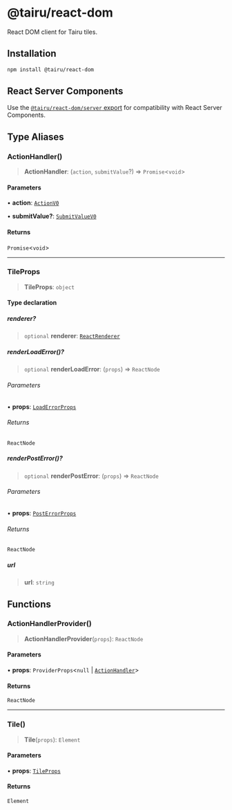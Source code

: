 # @tairu/react-dom

React DOM client for Tairu tiles.

## Installation

```sh
npm install @tairu/react-dom
```

## React Server Components

Use the [`@tairu/react-dom/server` export](server/index.md) for compatibility with React Server Components.

## Type Aliases

### ActionHandler()

> **ActionHandler**: (`action`, `submitValue`?) => `Promise`\<`void`\>

#### Parameters

• **action**: [`ActionV0`](../../protocol/index.md#actionv0)

• **submitValue?**: [`SubmitValueV0`](../../protocol/index.md#submitvaluev0)

#### Returns

`Promise`\<`void`\>

***

### TileProps

> **TileProps**: `object`

#### Type declaration

##### renderer?

> `optional` **renderer**: [`ReactRenderer`](../../react/index.md#reactrenderer)

##### renderLoadError()?

> `optional` **renderLoadError**: (`props`) => `ReactNode`

###### Parameters

• **props**: [`LoadErrorProps`](../../react/index.md#loaderrorprops)

###### Returns

`ReactNode`

##### renderPostError()?

> `optional` **renderPostError**: (`props`) => `ReactNode`

###### Parameters

• **props**: [`PostErrorProps`](../../react/index.md#posterrorprops)

###### Returns

`ReactNode`

##### url

> **url**: `string`

## Functions

### ActionHandlerProvider()

> **ActionHandlerProvider**(`props`): `ReactNode`

#### Parameters

• **props**: `ProviderProps`\<`null` \| [`ActionHandler`](index.md#actionhandler)\>

#### Returns

`ReactNode`

***

### Tile()

> **Tile**(`props`): `Element`

#### Parameters

• **props**: [`TileProps`](index.md#tileprops)

#### Returns

`Element`
